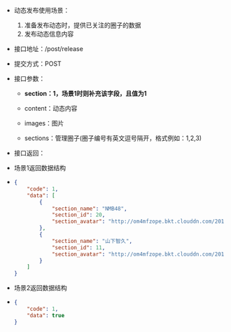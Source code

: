 * 动态发布使用场景：  
  1. 准备发布动态时，提供已关注的圈子的数据  
  2. 发布动态信息内容

* 接口地址：/post/release

* 提交方式：POST

* 接口参数：

  * **section：1，场景1时则补充该字段，且值为1**

  * content：动态内容

  * images：图片

  * sections：管理圈子\(圈子编号有英文逗号隔开，格式例如：1,2,3\)

* 接口返回：

* 场景1返回数据结构

* ```json
  {
      "code": 1,
      "data": [
          {
              "section_name": "NMB48",
              "section_id": 20,
              "section_avatar": "http://om4mfzope.bkt.clouddn.com/2017-03-27-10-37-39603?imageView2/2/w/100"
          },
          {
              "section_name": "山下智久",
              "section_id": 11,
              "section_avatar": "http://om4mfzope.bkt.clouddn.com/2017-03-27-10-17-18189?imageView2/2/w/100"
          }
      ]
  }
  ```
* 场景2返回数据结构

* ```json
  {
      "code": 1,
      "data": true
  }
  ```



